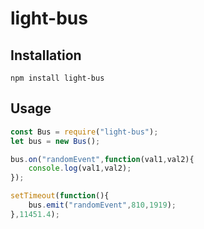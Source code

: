 # light-bus

## Installation
```
npm install light-bus
```

## Usage
```JavaScript
const Bus = require("light-bus");
let bus = new Bus();

bus.on("randomEvent",function(val1,val2){
    console.log(val1,val2);
});

setTimeout(function(){
    bus.emit("randomEvent",810,1919);
},11451.4);
```